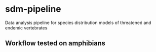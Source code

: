 # sdm-pipeline
Data analysis pipeline for species distribution models of threatened and endemic vertebrates

## Workflow tested on amphibians